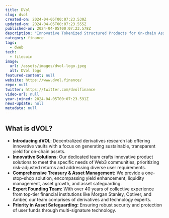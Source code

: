 ```yaml
---
title: DVol
slug: dvol
created-on: 2024-04-05T00:07:23.530Z
updated-on: 2024-04-05T00:07:23.555Z
published-on: 2024-04-05T00:07:23.578Z
description: "Innovative Tokenized Structured Products for On-chain Assets"
category: finance
tags:
  - dweb
tech:
  - filecoin
image:
  url: /assets/images/dvol-logo.jpeg
  alt: DVol logo
featured-content: null
website: https://www.dvol.finance/
repo: null
twitter: https://twitter.com/dvolfinance
video-url: null
year-joined: 2024-04-05T00:07:23.591Z
news-update: null
metadata: null
---
```


## What is dVOL?

- **Introducing dVOL**: Decentralized derivatives research lab offering innovative vaults with a focus on generating sustainable, transparent yield for on-chain assets.
- **Innovative Solutions**: Our dedicated team crafts innovative product solutions to meet the specific needs of Web3 communities, prioritizing risk-adjusted returns and addressing diverse user requirements.
- **Comprehensive Treasury & Asset Management:** We provide a one-stop-shop solution, encompassing yield enhancement, liquidity management, asset growth, and asset safeguarding.
- **Expert Founding Team:** With over 40 years of collective experience from top-tier financial institutions like Morgan Stanley, Optiver, and Amber, our team comprises of derivatives and technology experts.
- **Priority in Asset Safeguarding:** Ensuring robust security and protection of user funds through multi-signature technology.
